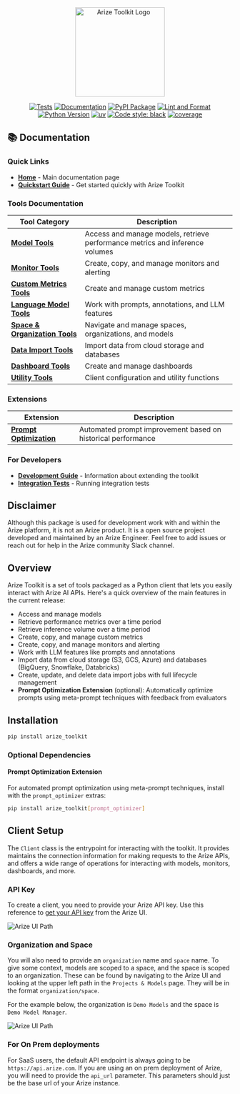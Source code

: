 <div align="center">
  <img src="docs_site/docs/images/logos/arize_toolkit_v2.png" alt="Arize Toolkit Logo" width="200"/>
</div>

<div align="center">

[![Tests](https://github.com/duncankmckinnon/arize_toolkit/actions/workflows/test.yml/badge.svg)](https://github.com/duncankmckinnon/arize_toolkit/actions/workflows/test.yml)
[![Documentation](https://github.com/duncankmckinnon/arize_toolkit/actions/workflows/docs.yml/badge.svg)](https://github.com/duncankmckinnon/arize_toolkit/actions/workflows/docs.yml)
[![PyPI Package](https://github.com/duncankmckinnon/arize_toolkit/actions/workflows/publish.yml/badge.svg)](https://github.com/duncankmckinnon/arize_toolkit/actions/workflows/publish.yml)
[![Lint and Format](https://github.com/duncankmckinnon/arize_toolkit/actions/workflows/lint.yml/badge.svg)](https://github.com/duncankmckinnon/arize_toolkit/actions/workflows/lint.yml)
[![Python Version](https://img.shields.io/badge/python-3.9%20%7C%203.10%20%7C%203.11%20%7C%203.12%20%7C%203.13-blue)](https://www.python.org)
[![uv](https://img.shields.io/badge/uv-latest-blueviolet)](https://github.com/astral-sh/uv)
[![Code style: black](https://img.shields.io/badge/code%20style-black-000000.svg)](https://github.com/psf/black)
[![coverage](https://img.shields.io/badge/coverage-92%25-green)](https://coverage.readthedocs.io)

</div>

## 📚 Documentation

### Quick Links

- [**Home**](https://duncankmckinnon.github.io/arize_toolkit) - Main documentation page
- [**Quickstart Guide**](https://duncankmckinnon.github.io/arize_toolkit/quickstart) - Get started quickly with Arize Toolkit

### Tools Documentation

| Tool Category | Description |
|--------------|-------------|
| [**Model Tools**](https://duncankmckinnon.github.io/arize_toolkit/model_tools) | Access and manage models, retrieve performance metrics and inference volumes |
| [**Monitor Tools**](https://duncankmckinnon.github.io/arize_toolkit/monitor_tools) | Create, copy, and manage monitors and alerting |
| [**Custom Metrics Tools**](https://duncankmckinnon.github.io/arize_toolkit/custom_metrics_tools) | Create and manage custom metrics |
| [**Language Model Tools**](https://duncankmckinnon.github.io/arize_toolkit/language_model_tools) | Work with prompts, annotations, and LLM features |
| [**Space & Organization Tools**](https://duncankmckinnon.github.io/arize_toolkit/space_and_organization_tools) | Navigate and manage spaces, organizations, and models |
| [**Data Import Tools**](https://duncankmckinnon.github.io/arize_toolkit/data_import_tools) | Import data from cloud storage and databases |
| [**Dashboard Tools**](https://duncankmckinnon.github.io/arize_toolkit/dashboard_tools) | Create and manage dashboards |
| [**Utility Tools**](https://duncankmckinnon.github.io/arize_toolkit/utility_tools) | Client configuration and utility functions |

### Extensions

| Extension | Description |
|-----------|-------------|
| [**Prompt Optimization**](https://duncankmckinnon.github.io/arize_toolkit/extensions/prompt_optimization) | Automated prompt improvement based on historical performance |

### For Developers

- [**Development Guide**](https://duncankmckinnon.github.io/arize_toolkit/developers/development) - Information about extending the toolkit
- [**Integration Tests**](https://duncankmckinnon.github.io/arize_toolkit/developers/integration_test) - Running integration tests

## Disclaimer

Although this package is used for development work with and within the Arize platform, it is not an Arize product.
It is a open source project developed and maintained by an Arize Engineer. Feel free to add issues or reach out for help in the Arize community Slack channel.

## Overview

Arize Toolkit is a set of tools packaged as a Python client that lets you easily interact with Arize AI APIs.
Here's a quick overview of the main features in the current release:

- Access and manage models
- Retrieve performance metrics over a time period
- Retrieve inference volume over a time period
- Create, copy, and manage custom metrics
- Create, copy, and manage monitors and alerting
- Work with LLM features like prompts and annotations
- Import data from cloud storage (S3, GCS, Azure) and databases (BigQuery, Snowflake, Databricks)
- Create, update, and delete data import jobs with full lifecycle management
- **Prompt Optimization Extension** (optional): Automatically optimize prompts using meta-prompt techniques with feedback from evaluators

## Installation

```bash
pip install arize_toolkit
```

### Optional Dependencies

#### Prompt Optimization Extension

For automated prompt optimization using meta-prompt techniques, install with the `prompt_optimizer` extras:

```bash
pip install arize_toolkit[prompt_optimizer]
```

## Client Setup

The `Client` class is the entrypoint for interacting with the toolkit. It provides maintains the connection information for making requests to the Arize APIs, and offers a wide range of operations for interacting with models, monitors, dashboards, and more.

### API Key

To create a client, you need to provide your Arize API key. Use this reference to [get your API key](https://docs.arize.com/arize/reference/authentication-and-security/api-keys) from the Arize UI.

![Arize UI Path](docs_site/docs/images/api_key_ref.png)

### Organization and Space

You will also need to provide an `organization` name and `space` name. To give some context, models are scoped to a space, and the space is scoped to an organization. These can be found by navigating to the Arize UI and looking at the upper left path in the `Projects & Models` page. They will be in the format `organization/space`.

For the example below, the organization is `Demo Models` and the space is `Demo Model Manager`.

![Arize UI Path](docs_site/docs/images/path_ref.png)

### For On Prem deployments

For SaaS users, the default API endpoint is always going to be `https://api.arize.com`.
If you are using an on prem deployment of Arize, you will need to provide the `api_url` parameter.
This parameters should just be the base url of your Arize instance.
